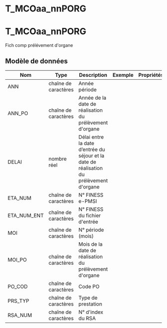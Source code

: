 # T_MCOaa_nnPORG

<!-- ATTENTION : Ne pas supprimer ou modifier la ligne ci-dessous -->
# T_MCOaa_nnPORG

Fich comp prélévement d'organe


## Modèle de données

|Nom|Type|Description|Exemple|Propriétés|
|-|-|-|-|-|
|ANN|chaîne de caractères|Année période|||
|ANN_PO|chaîne de caractères|Année de la date de réalisation du prélèvement d'organe|||
|DELAI|nombre réel|Délai entre la date d’entrée du séjour et la date de réalisation du prélèvement d'organe|||
|ETA_NUM|chaîne de caractères|N° FINESS e-PMSI|||
|ETA_NUM_ENT|chaîne de caractères|N° FINESS du fichier d'entrée|||
|MOI|chaîne de caractères|N° période (mois)|||
|MOI_PO|chaîne de caractères|Mois de la date de réalisation du prélèvement d'organe|||
|PO_COD|chaîne de caractères|Code PO|||
|PRS_TYP|chaîne de caractères|Type de prestation|||
|RSA_NUM|chaîne de caractères|N° d'index du RSA|||

<!-- ATTENTION : Ne pas supprimer ou modifier la ligne ci-dessus -->
